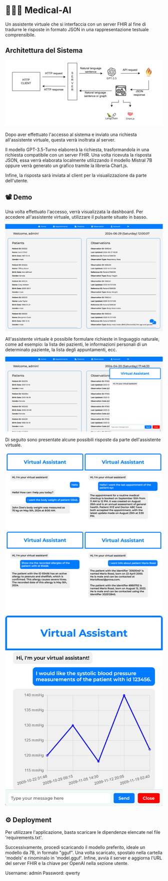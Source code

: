 
# 👨🏻‍⚕️ Medical-AI

Un assistente virtuale che si interfaccia con un server FHIR al fine di tradurre le risposte in formato JSON in una rappresentazione testuale comprensibile.


## Architettura del Sistema

![Architettura](https://raw.githubusercontent.com/grauso-t/medical-ai/main/Screenshot/architettura.jpg)

Dopo aver effettuato l'accesso al sistema e inviato una richiesta all'assistente virtuale, questa verrà inoltrata al server.

Il modello GPT-3.5-Turno elaborerà la richiesta, trasformandola in una richiesta compatibile con un server FHIR. Una volta ricevuta la risposta JSON, essa verrà elaborata localmente utilizzando il modello Mistral 7B oppure verrà generato un grafico tramite la libreria Chart.js.

Infine, la risposta sarà inviata al client per la visualizzazione da parte dell'utente.
## 📽️ Demo

Una volta effettuato l'accesso, verrà visualizzata la dashboard. Per accedere all'assistente virtuale, utilizzare il pulsante situato in basso.

![Dashboard](https://raw.githubusercontent.com/grauso-t/medical-ai/main/Screenshot/dashboard.png)

All'assistente virtuale è possibile formulare richieste in linguaggio naturale, come ad esempio: la lista dei pazienti, le informazioni personali di un determinato paziente, la lista degli appuntamenti, ecc.

![Virtual Assistant](https://raw.githubusercontent.com/grauso-t/medical-ai/main/Screenshot/virtual-assistant.png)

Di seguito sono presentate alcune possibili risposte da parte dell'assistente virtuale.

![Example](https://raw.githubusercontent.com/grauso-t/medical-ai/main/Screenshot/example.png)

![Graph](https://raw.githubusercontent.com/grauso-t/medical-ai/main/Screenshot/graph.png)
## ⚙️ Deployment

Per utilizzare l'applicazione, basta scaricare le dipendenze elencate nel file 'requirements.txt'.

Successivamente, procedi scaricando il modello preferito, ideale un modello da 7B, in formato "gguf". Una volta scaricato, spostalo nella cartella 'models' e rinominalo in 'model.gguf'. Infine, avvia il server e aggiorna l'URL del server FHIR e la chiave per OpenAI nella sezione utente.

Username: admin
Password: qwerty